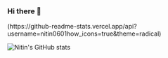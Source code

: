 ### Hi there 👋

<!--
**NITIN0601/NITIN0601** is a ✨ _special_ ✨ repository because its `README.md` (this file) appears on your GitHub profile.

Here are some ideas to get you started:

 🔭 I’m currently working on Data Engineering Projects
 🌱 I’m currently learning AWS
- 👯 I’m looking to collaborate on ...
- 🤔 I’m looking for help with ...
- 💬 Ask me about ...
- 📫 How to reach me: ...
- 😄 Pronouns: ...
- ⚡ Fun fact: ...
--> (https://github-readme-stats.vercel.app/api?username=nitin0601how_icons=true&theme=radical)

![Nitin's GitHub stats](https://github-readme-stats.vercel.app/api?username=NITIN0601&theme=dark&show_icons=true)
